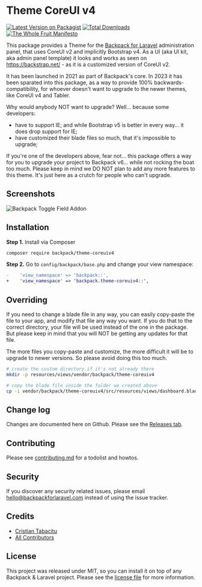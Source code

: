 # Theme CoreUI v4

[![Latest Version on Packagist][ico-version]][link-packagist]
[![Total Downloads][ico-downloads]][link-downloads]
[![The Whole Fruit Manifesto](https://img.shields.io/badge/writing%20standard-the%20whole%20fruit-brightgreen)](https://github.com/the-whole-fruit/manifesto)

This package provides a Theme for the [Backpack for Laravel](https://backpackforlaravel.com/) administration panel, that uses CoreUI v2 and implicitly Bootstrap v4. As a UI (aka UI kit, aka admin panel template) it looks and works as seen on https://backstrap.net/ - as it is a customized version of CoreUI v2.

It has been launched in 2021 as part of Backpack's core. In 2023 it has been sparated into this package, as a way to provide 100% backwards-compatibility, for whoever doesn't want to upgrade to the newer themes, like CoreUI v4 and Tabler.

Why would anybody NOT want to upgrade? Well... because some developers:
- have to support IE; and while Bootstrap v5 is better in every way... it does drop support for IE;
- have customized their blade files so much, that it's impossible to upgrade;

If you're one of the developers above, fear not... this package offers a way for you to upgrade your project to Backpack v6... while not rocking the boat too much. Please keep in mind we DO NOT plan to add any more features to this theme. It's just here as a crutch for people who can't upgrade.

## Screenshots

![Backpack Toggle Field Addon](https://via.placeholder.com/600x250?text=screenshot+needed)


## Installation

**Step 1.** Install via Composer

``` bash
composer require backpack/theme-coreuiv4
```

**Step 2.** Go to `config/backpack/base.php` and change your view namespace:

```diff
-    'view_namespace' => 'backpack::',
+    'view_namespace' => 'backpack.theme-coreuiv4::',
```

## Overriding

If you need to change a blade file in any way, you can easily copy-paste the file to your app, and modify that file any way you want. If you do that to the correct directory, your file will be used instead of the one in the package. But please keep in mind that you will NOT be getting any updates for that file.

The more files you copy-paste and customize, the more difficult it will be to upgrade to newer versions. So please avoid doing this too much.

```bash
# create the custom directory if it's not already there
mkdir -p resources/views/vendor/backpack/theme-coreuiv4

# copy the blade file inside the folder we created above
cp -i vendor/backpack/theme-coreuiv4/src/resources/views/dashboard.blade.php resources/views/vendor/backpack/theme-coreuiv4/dashboard.blade.php
```

## Change log

Changes are documented here on Github. Please see the [Releases tab](https://github.com/backpack/theme-coreuiv4/releases).

## Contributing

Please see [contributing.md](contributing.md) for a todolist and howtos.

## Security

If you discover any security related issues, please email hello@backpackforlaravel.com instead of using the issue tracker.

## Credits

- [Cristian Tabacitu][link-author]
- [All Contributors][link-contributors]

## License

This project was released under MIT, so you can install it on top of any Backpack & Laravel project. Please see the [license file](license.md) for more information.

[ico-version]: https://img.shields.io/packagist/v/backpack/theme-coreuiv4.svg?style=flat-square
[ico-downloads]: https://img.shields.io/packagist/dt/backpack/theme-coreuiv4.svg?style=flat-square

[link-packagist]: https://packagist.org/packages/backpack/theme-coreuiv4
[link-downloads]: https://packagist.org/packages/backpack/theme-coreuiv4
[link-author]: https://github.com/backpack
[link-contributors]: ../../contributors
